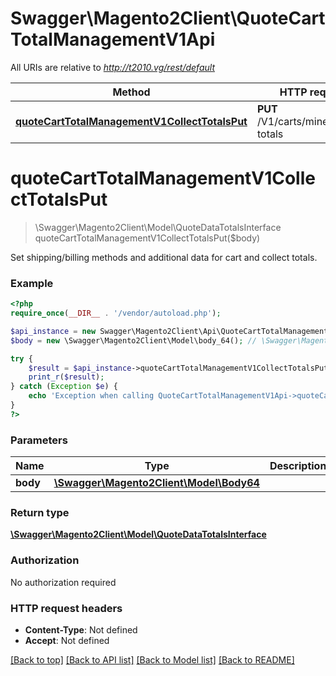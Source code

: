 # Swagger\Magento2Client\QuoteCartTotalManagementV1Api

All URIs are relative to *http://t2010.vg/rest/default*

Method | HTTP request | Description
------------- | ------------- | -------------
[**quoteCartTotalManagementV1CollectTotalsPut**](QuoteCartTotalManagementV1Api.md#quoteCartTotalManagementV1CollectTotalsPut) | **PUT** /V1/carts/mine/collect-totals | 


# **quoteCartTotalManagementV1CollectTotalsPut**
> \Swagger\Magento2Client\Model\QuoteDataTotalsInterface quoteCartTotalManagementV1CollectTotalsPut($body)



Set shipping/billing methods and additional data for cart and collect totals.

### Example
```php
<?php
require_once(__DIR__ . '/vendor/autoload.php');

$api_instance = new Swagger\Magento2Client\Api\QuoteCartTotalManagementV1Api();
$body = new \Swagger\Magento2Client\Model\body_64(); // \Swagger\Magento2Client\Model\Body64 | 

try {
    $result = $api_instance->quoteCartTotalManagementV1CollectTotalsPut($body);
    print_r($result);
} catch (Exception $e) {
    echo 'Exception when calling QuoteCartTotalManagementV1Api->quoteCartTotalManagementV1CollectTotalsPut: ', $e->getMessage(), PHP_EOL;
}
?>
```

### Parameters

Name | Type | Description  | Notes
------------- | ------------- | ------------- | -------------
 **body** | [**\Swagger\Magento2Client\Model\Body64**](../Model/body_64.md)|  | [optional]

### Return type

[**\Swagger\Magento2Client\Model\QuoteDataTotalsInterface**](../Model/QuoteDataTotalsInterface.md)

### Authorization

No authorization required

### HTTP request headers

 - **Content-Type**: Not defined
 - **Accept**: Not defined

[[Back to top]](#) [[Back to API list]](../../README.md#documentation-for-api-endpoints) [[Back to Model list]](../../README.md#documentation-for-models) [[Back to README]](../../README.md)

